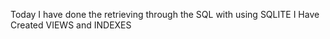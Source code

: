 Today I have done the retrieving through the SQL with using SQLITE
I Have Created VIEWS and INDEXES
